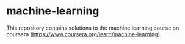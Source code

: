 # machine-learning

This repository contains solutions to the machine learning course on coursera (https://www.coursera.org/learn/machine-learning).
